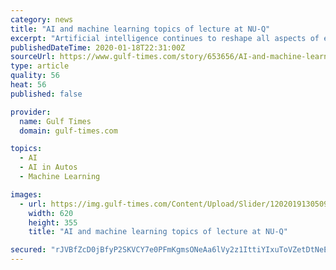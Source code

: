 ```yaml
---
category: news
title: "AI and machine learning topics of lecture at NU-Q"
excerpt: "Artificial intelligence continues to reshape all aspects of everyday life. From driverless cars and supermarkets with no cashiers to factory automation and e-learning, the rollout of machine-driven data and automated processes are redefining how the world operates, especially across the media industry. Senior explained that machine learning is ..."
publishedDateTime: 2020-01-18T22:31:00Z
sourceUrl: https://www.gulf-times.com/story/653656/AI-and-machine-learning-topics-of-lecture-at-NU-Q
type: article
quality: 56
heat: 56
published: false

provider:
  name: Gulf Times
  domain: gulf-times.com

topics:
  - AI
  - AI in Autos
  - Machine Learning

images:
  - url: https://img.gulf-times.com/Content/Upload/Slider/120201913050956207162.jpg
    width: 620
    height: 355
    title: "AI and machine learning topics of lecture at NU-Q"

secured: "rJVBfZcD0jBfyP2SKVCY7e0PFmKgmsONeAa6lVy2z1IttiYIxuToVZetDtNeEcUAECn1lmlk9n7KiYEzraxCL93EHDjWD0CxOY8Wr8g6rqm+ykOndovXk0gSL+tmdfhO2XkdfiWRHKixiaLJ2Px6RQ1D3bQ3NEY+QhLXWaiXz+Uq8iJsKzdj3X3KNFdrvfd/RcVvqrkv45LVBdjljRNVfEFeHaym8lSa7hNjwI1Z3KWhi4zmaA0yktwoyo3xUTxeshAyNz9TkYwAJ5H0cU/QkU+wmpBrS5/XakNqt1EHgGAD0hAQrQ9e9EPrj/Appq2rXHYVySxFL7xV5STWMauLOPqCD0raHjGXY5qvxLDFHpLPKSidt1XMdHG6Teh6Mhxil1XCe2KVKhT8Es3TvhpEPmWSukOXEh4B5yOsPE1lWQrNJ14vGoOx2/qluJV8qCE7fTB2Nn9u7FZdbdVA8c8+iw==;u4SGnvWPewq7B/UDMw0wbQ=="
---
```


